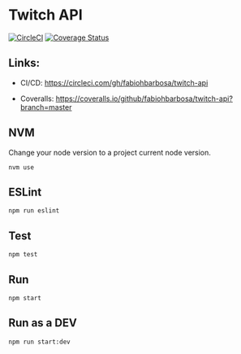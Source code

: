 Twitch API
=====================

[![CircleCI](https://circleci.com/gh/fabiohbarbosa/twitch-api.svg?style=svg)](https://circleci.com/gh/fabiohbarbosa/twitch-api)
[![Coverage Status](https://coveralls.io/repos/github/fabiohbarbosa/twitch-api/badge.svg?branch=master)](https://coveralls.io/github/fabiohbarbosa/twitch-api?branch=master)

## Links:

- CI/CD: https://circleci.com/gh/fabiohbarbosa/twitch-api

- Coveralls: https://coveralls.io/github/fabiohbarbosa/twitch-api?branch=master

## NVM

Change your node version to a project current node version.

`nvm use`

## ESLint

`npm run eslint`

## Test

`npm test`


## Run

`npm start`

## Run as a DEV

`npm run start:dev`
